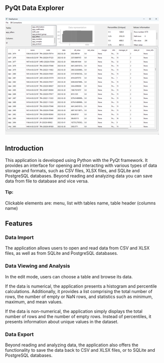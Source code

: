 ## PyQt Data Explorer
![ScreenShot](assets/app.png)

## Introduction
This application is developed using Python with the PyQt framework. 
It provides an interface for opening and interacting with various types of data storage and formats, such as CSV files, XLSX files, and SQLite and PostgreSQL databases.
Beyond reading and analyzing data you can save data from file to database and vice versa.
#### Tip:
Clickable elements are: menu, list with tables name, table header (columns name)

## Features
### Data Import
The application allows users to open and read data from CSV and XLSX files, as well as from SQLite and PostgreSQL databases.

### Data Viewing and Analysis
In the edit mode, users can choose a table and browse its data.

If the data is numerical, the application presents a histogram and percentile calculations. Additionally, it provides a list comprising the total number of rows, the number of empty or NaN rows, and statistics such as minimum, maximum, and mean values.

If the data is non-numerical, the application simply displays the total number of rows and the number of empty rows. Instead of percentiles, it presents information about unique values in the dataset.

### Data Export
Beyond reading and analyzing data, the application also offers the functionality to save the data back to CSV and XLSX files, or to SQLite and PostgreSQL databases.